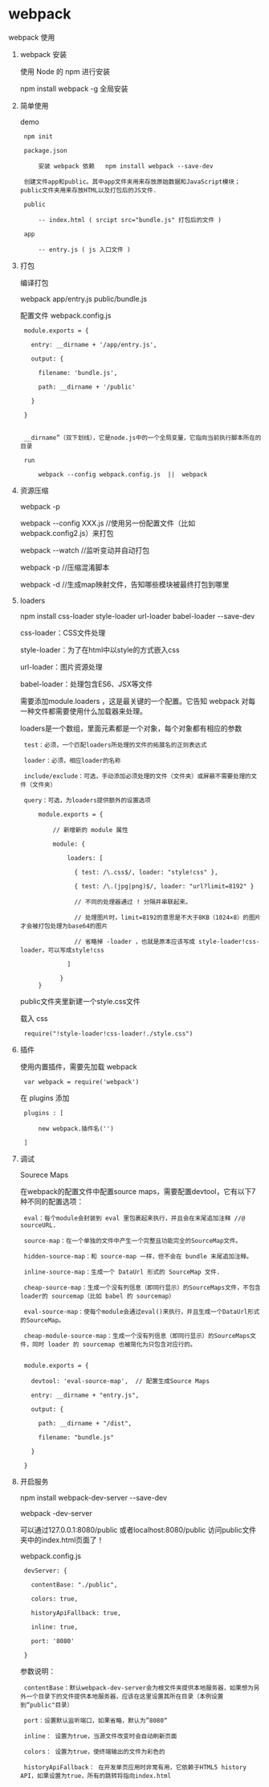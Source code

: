 # webpack
webpack 使用

1. webpack 安装

    使用 Node 的 npm 进行安装

    npm install webpack -g  全局安装

2. 简单使用

    demo

        npm init

        package.json

            安装 webpack 依赖   npm install webpack --save-dev

        创建文件app和public。其中app文件夹用来存放原始数据和JavaScript模块；public文件夹用来存放HTML以及打包后的JS文件.

        public

            -- index.html ( srcipt src="bundle.js" 打包后的文件 )

        app

            -- entry.js ( js 入口文件 )

3. 打包

    编译打包

    webpack app/entry.js public/bundle.js

    配置文件 webpack.config.js

        module.exports = {

          entry: __dirname + '/app/entry.js',

          output: {

            filename: 'bundle.js',

            path: __dirname + '/public'

          }

        }


        __dirname”（双下划线），它是node.js中的一个全局变量，它指向当前执行脚本所在的目录

        run

            webpack --config webpack.config.js  ||  webpack

4. 资源压缩

    webpack -p

    webpack --config XXX.js //使用另一份配置文件（比如webpack.config2.js）来打包

    webpack --watch //监听变动并自动打包

    webpack -p //压缩混淆脚本

    webpack -d //生成map映射文件，告知哪些模块被最终打包到哪里


5. loaders

    npm install css-loader style-loader url-loader babel-loader  --save-dev

    css-loader：CSS文件处理

    style-loader：为了在html中以style的方式嵌入css

    url-loader：图片资源处理

    babel-loader：处理包含ES6、JSX等文件

    需要添加module.loaders ，这是最关键的一个配置。它告知 webpack 对每一种文件都需要使用什么加载器来处理。

    loaders是一个数组，里面元素都是一个对象，每个对象都有相应的参数

        test：必须，一个匹配loaders所处理的文件的拓展名的正则表达式

        loader：必须，相应loader的名称

        include/exclude：可选，手动添加必须处理的文件（文件夹）或屏蔽不需要处理的文件（文件夹）

        query：可选，为loaders提供额外的设置选项

            module.exports = {

                // 新增新的 module 属性

                module: {

                    loaders: [

                      { test: /\.css$/, loader: "style!css" },

                      { test: /\.(jpg|png)$/, loader: "url?limit=8192" }

                      // 不同的处理器通过 ! 分隔并串联起来。

                      // 处理图片时，limit=8192的意思是不大于8KB（1024×8）的图片才会被打包处理为base64的图片

                      // 省略掉 -loader ，也就是原本应该写成 style-loader!css-loader，可以写成style!css

                    ]

                  }
            }

    public文件夹里新建一个style.css文件

    载入 css

        require("!style-loader!css-loader!./style.css")


6. 插件

    使用内置插件，需要先加载 webpack

        var webpack = require('webpack')

    在 plugins 添加

        plugins : [

            new webpack.插件名('')

        ]

7. 调试

    Sourece Maps

    在webpack的配置文件中配置source maps，需要配置devtool，它有以下7种不同的配置选项：

        eval：每个module会封装到 eval 里包裹起来执行，并且会在末尾追加注释 //@ sourceURL.

        source-map：在一个单独的文件中产生一个完整且功能完全的SourceMap文件。

        hidden-source-map：和 source-map 一样，但不会在 bundle 末尾追加注释。

        inline-source-map：生成一个 DataUrl 形式的 SourceMap 文件.

        cheap-source-map：生成一个没有列信息（即同行显示）的SourceMaps文件，不包含loader的 sourcemap（比如 babel 的 sourcemap）

        eval-source-map：使每个module会通过eval()来执行，并且生成一个DataUrl形式的SourceMap。

        cheap-module-source-map：生成一个没有列信息（即同行显示）的SourceMaps文件，同时 loader 的 sourcemap 也被简化为只包含对应行的。


        module.exports = {

          devtool: 'eval-source-map',  // 配置生成Source Maps

          entry: __dirname + "entry.js",

          output: {

            path: __dirname + "/dist",

            filename: "bundle.js"

          }

        }


9. 开启服务

    npm install webpack-dev-server --save-dev

    webpack -dev-server

    可以通过127.0.0.1:8080/public 或者localhost:8080/public 访问public文件夹中的index.html页面了！

    webpack.config.js

        devServer: {

          contentBase: "./public",

          colors: true,

          historyApiFallback: true,

          inline: true,

          port: '8080'

        }

    参数说明：

        contentBase：默认webpack-dev-server会为根文件夹提供本地服务器，如果想为另外一个目录下的文件提供本地服务器，应该在这里设置其所在目录（本例设置到“public"目录）

        port：设置默认监听端口，如果省略，默认为”8080“

        inline： 设置为true，当源文件改变时会自动刷新页面

        colors： 设置为true，使终端输出的文件为彩色的

        historyApiFallback： 在开发单页应用时非常有用，它依赖于HTML5 history API，如果设置为true，所有的跳转将指向index.html